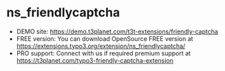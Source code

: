# ns_friendlycaptcha

- DEMO site: https://demo.t3planet.com/t3t-extensions/friendly-captcha
- FREE version: You can download OpenSource FREE version at https://extensions.typo3.org/extension/ns_friendlycaptcha/
- PRO support: Connect with us if required premium support at https://t3planet.com/typo3-friendly-captcha-extension
